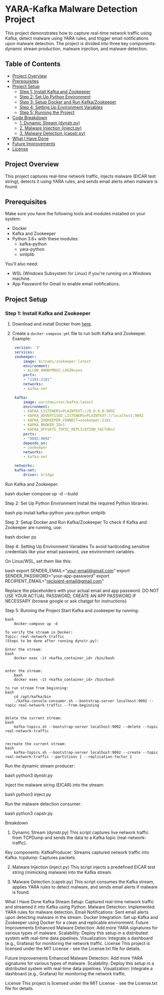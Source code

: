 # YARA-Kafka Malware Detection Project

This project demonstrates how to capture real-time network traffic using Kafka, detect malware using YARA rules, and trigger email notifications upon malware detection. The project is divided into three key components: dynamic stream production, malware injection, and malware detection.

## Table of Contents
- [Project Overview](#project-overview)
- [Prerequisites](#prerequisites)
- [Project Setup](#project-setup)
  - [Step 1: Install Kafka and Zookeeper](#step-1-install-kafka-and-zookeeper)
  - [Step 2: Set Up Python Environment](#step-2-set-up-python-environment)
  - [Step 3: Setup Docker and Run Kafka/Zookeeper](#step-3-setup-docker-and-run-kafka-zookeeper)
  - [Step 4: Setting Up Environment Variables](#step-4-setting-up-environment-variables)
  - [Step 5: Running the Project](#step-5-running-the-project)
- [Code Breakdown](#code-breakdown)
  - [1. Dynamic Stream (dynstr.py)](#1-dynamic-stream-dynstrpy)
  - [2. Malware Injection (inject.py)](#2-malware-injection-injectpy)
  - [3. Malware Detection (capstr.py)](#3-malware-detection-capstrpy)
- [What I Have Done](#what-i-have-done)
- [Future Improvements](#future-improvements)
- [License](#license)

## Project Overview

This project captures real-time network traffic, injects malware (EICAR test string), detects it using YARA rules, and sends email alerts when malware is found.

## Prerequisites

Make sure you have the following tools and modules installed on your system:
- Docker
- Kafka and Zookeeper
- Python 3.6+ with these modules:
  - kafka-python
  - yara-python
  - smtplib

You'll also need:
- WSL (Windows Subsystem for Linux) if you're running on a Windows machine.
- App Password for Gmail to enable email notifications.

## Project Setup

### Step 1: Install Kafka and Zookeeper

1. Download and install Docker from [here](https://www.docker.com/).
2. Create a `docker-compose.yml` file to run both Kafka and Zookeeper. Example:
   
   ```yaml
    version: '3'
    services:
    zookeeper:
        image: bitnami/zookeeper:latest
        environment:
        - ALLOW_ANONYMOUS_LOGIN=yes
        ports:
        - "2181:2181"
        networks:
        - kafka-net

    kafka:
        image: wurstmeister/kafka:latest
        environment:
        - KAFKA_LISTENERS=PLAINTEXT://0.0.0.0:9092
        - KAFKA_ADVERTISED_LISTENERS=PLAINTEXT://localhost:9092
        - KAFKA_ZOOKEEPER_CONNECT=zookeeper:2181
        - KAFKA_BROKER_ID=1
        - KAFKA_OFFSETS_TOPIC_REPLICATION_FACTOR=1
        ports:
        - "9092:9092"
        depends_on:
        - zookeeper
        networks:
        - kafka-net

    networks:
    kafka-net:
        driver: bridge

Run Kafka and Zookeeper:

bash
    docker-compose up -d --build

Step 2: Set Up Python Environment
Install the required Python libraries:

bash
    pip install kafka-python yara-python smtplib

Step 3: Setup Docker and Run Kafka/Zookeeper
To check if Kafka and Zookeeper are running, use:

bash
    docker ps

Step 4: Setting Up Environment Variables
To avoid hardcoding sensitive credentials like your email password, use environment variables.

On Linux/WSL, set them like this:

bash
    export SENDER_EMAIL="your-email@gmail.com"
    export SENDER_PASSWORD="your-app-password"
    export RECIPIENT_EMAIL="recipient-email@gmail.com"

Replace the placeholders with your actual email and app password.
DO NOT USE YOUR ACTUAL PASSWORD, CREATE AN APP PASSWORD IF NECESSARY (browse google or ask chatgpt for instructions)

Step 5: Running the Project
    Start Kafka and zookeeper by running:

    bash 
        docker-compose up -d

    To verify the stream in Docker: 
    Topic: real-network-traffic 
    (Steps to be done after running dynstr.py):

    Enter the stream:
    bash
        docker exec -it <kafka_container_id> /bin/bash


    enter the stream:
        bash
        docker exec -it <kafka_container_id> /bin/bash

    to run stream from beginning:
    bash
        cd /opt/kafka/bin
        ./kafka-console-consumer.sh --bootstrap-server localhost:9092 --topic real-network-traffic --from-beginning


    delete the current stream: 
    bash
        kafka-topics.sh --bootstrap-server localhost:9092 --delete --topic real-network-traffic


    recreate the current stream: 
    bash
        kafka-topics.sh --bootstrap-server localhost:9092 --create --topic real-network-traffic --partitions 1 --replication-factor 1


Run the dynamic stream producer:

bash 
    python3 dynstr.py

Inject the malware string (EICAR) into the stream:

bash 
    python3 inject.py

Run the malware detection consumer:

bash
    python3 capstr.py


 Breakdown
1. Dynamic Stream (dynstr.py)
    This script captures live network traffic from TCPDump and sends the data to a Kafka topic (real-network-traffic).

Key components:
    KafkaProducer: Streams captured network traffic into Kafka.
    tcpdump: Captures packets.

2. Malware Injection (inject.py)
This script injects a predefined EICAR test string (mimicking malware) into the Kafka stream.

3. Malware Detection (capstr.py)
This script consumes the Kafka stream, applies YARA rules to detect malware, and sends email alerts if malware is found.

What I Have Done
    Kafka Stream Setup: Captured real-time network traffic and streamed it into Kafka using Python.
    Malware Detection: Implemented YARA rules for malware detection.
    Email Notifications: Sent email alerts upon detecting malware in the stream.
    Docker Integration: Set up Kafka and Zookeeper using Docker for a clean and replicable environment.
    Future Improvements
    Enhanced Malware Detection: Add more YARA signatures for various types of malware.
    Scalability: Deploy this setup in a distributed system with real-time data pipelines.
    Visualization: Integrate a dashboard (e.g., Grafana) for monitoring the network traffic.
    License
    This project is licensed under the MIT License - see the License.txt file for details.

Future Improvements
    Enhanced Malware Detection: Add more YARA signatures for various types of malware.
    Scalability: Deploy this setup in a distributed system with real-time data pipelines.
    Visualization: Integrate a dashboard (e.g., Grafana) for monitoring the network traffic.

License
This project is licensed under the MIT License - see the License.txt file for details.
